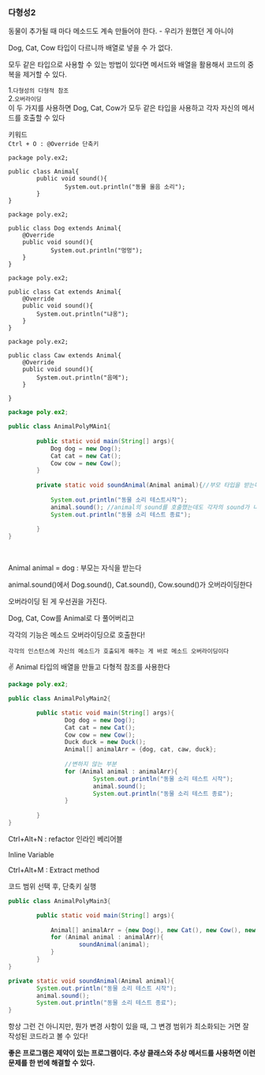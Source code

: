 ### 다형성2

동물이 추가될 때 마다 메소드도 계속 만들어야 한다. - 우리가 원했던 게 아니야

Dog, Cat, Cow
타입이 다르니까 배열로 넣을 수 가 없다.

모두 같은 타입으로 사용할 수 있는 방법이 있다면 메서드와 배열을 활용해서 코드의 중복을 제거할 수 있다.

1.`다형성의 다형적 참조` <br>
2.`오버라이딩` <br>
이 두 가지를 사용하면 Dog, Cat, Cow가 모두 같은 타입을 사용하고 각자 자신의 메서드를 호출할 수 있다

키워드 <br>
`Ctrl + O : @Override 단축키`

```
package poly.ex2;

public class Animal{
		public void sound(){
				System.out.println("동물 울음 소리");
		}
}
```
```
package poly.ex2;

public class Dog extends Animal{
	@Override
	public void sound(){
			System.out.println("멍멍");
	}
}
```
```
package poly.ex2;

public class Cat extends Animal{
	@Override
	public void sound(){
		System.out.println("냐옹");
	}
}
```
```
package poly.ex2;

public class Caw extends Animal{
	@Override
	public void sound(){
		System.out.println("음메");
	}
	
}
```
```java
package poly.ex2;

public class AnimalPolyMAin1{
	
		public static void main(String[] args){
			Dog dog = new Dog();
			Cat cat = new Cat();
			Cow cow = new Cow();
		}
		
		private static void soundAnimal(Animal animal){//부모 타입을 받는다
		
			System.out.println("동물 소리 테스트시작");
			animal.sound(); //animal의 sound를 호출했는데도 각자의 sound가 나온다!
			System.out.println("동물 소리 테스트 종료");
		
		}
}
```
<br>

Animal animal = dog : 부모는 자식을 받는다

animal.sound()에서 Dog.sound(), Cat.sound(), Cow.sound()가 오버라이딩한다

오버라이딩 된 게 우선권을 가진다.

Dog, Cat, Cow를 Animal로 다 풀어버리고

각각의 기능은 메소드 오버라이딩으로 호출한다!

`각각의 인스턴스에 자신의 메소드가 호출되게 해주는 게 바로 메소드 오버라이딩이다`


✌️ Animal 타입의 배열을 만들고 다형적 참조를 사용한다

```java
package poly.ex2;

public class AnimalPolyMain2{

		public static void main(String[] args){
				Dog dog = new Dog();
				Cat cat = new Cat();
				Cow cow = new Cow();
				Duck duck = new Duck();
				Animal[] animalArr = {dog, cat, caw, duck};
				
				//변하지 않는 부분
				for (Animal animal : animalArr){
						System.out.println("동물 소리 테스트 시작");
						animal.sound();
						System.out.println("동물 소리 테스트 종료");
				}
		
		}
}
```
Ctrl+Alt+N : refactor 인라인 베리어블

Inline Variable

Ctrl+Alt+M : Extract method

코드 범위 선택 후, 단축키 실행

```java
public class AnimalPolyMain3{

		public static void main(String[] args){
		
			Animal[] animalArr = {new Dog(), new Cat(), new Cow(), new Duck()};
			for (Animal animal : animalArr){
					soundAnimal(animal);
			}
		}
}

private static void soundAnimal(Animal animal){
		System.out.println("동물 소리 테스트 시작");
		animal.sound();
		System.out.println("동물 소리 테스트 종료");
}
```

항상 그런 건 아니지만, 뭔가 변경 사항이 있을 때, 그 변경 범위가 최소화되는 거면 잘 작성된 코드라고 볼 수 있다!

<b> 좋은 프로그램은 제약이 있는 프로그램이다. 추상 클래스와 추상 메서드를 사용하면 이런 문제를 한 번에 해결할 수 있다. </b>
